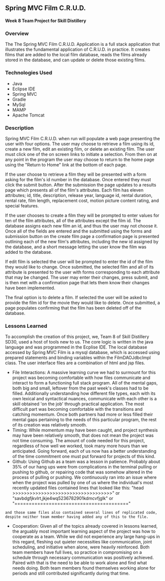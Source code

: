 ## Spring MVC Film C.R.U.D.

#### Week 8 Team Project for Skill Distillery

### Overview
 The The Spring MVC Film C.R.U.D. Application is a full stack application that illustrates the fundamental application of C.R.U.D. in practice. It creates films that are added to the local film database, reads the films already stored in the database, and can update or delete those existing films.

### Technologies Used

* Java
* Eclipse IDE
* Spring MVC
* Gradle
* MySql
* MAMP
* Apache Tomcat

### Description
Spring MVC Film C.R.U.D. when run will populate a web page presenting the user with four options. The user may choose to retrieve a film using its id, create a new film, edit an existing film, or delete an existing film. The user must click one of the on screen links to initiate a selection. From then on at any point in the program the user may choose to return to the home page using the "Return to Home" link at the bottom of each page.

If the user choose to retrieve a film they will be presented with a form asking for the film's id number in the database. Once entered they must click the submit button. After the submission the page updates to a results page which presents all of the film's attributes. Each film has eleven attributes; id, title, description, release year, language id, rental duration, rental rate, film length, replacement cost, motion picture content rating, and special features.

If the user chooses to create a film they will be prompted to enter values for ten of the film attributes, all of the attributes except the film id. The database assigns each new film an id, and thus the user may not choose it. Once all of the fields are entered and the submitted using the forms and submission button on the create film page a confirmation page is presented outlining each of the new film's attributes, including the new id assigned by the database, and a short message letting the user know the film was added to the database.

If edit film is selected the user will be prompted to enter the id of the film they would like to change. Once submitted, the selected film and all of its attribute is presented to the user with forms corresponding to each attribute that may be changed. The user may enter their changes, press submit, and is then met with a confirmation page that lets them know their changes have been implemented.

The final option is to delete a film. If selected the user will be asked to provide the film id for the movie they would like to delete. Once submitted, a page populates confirming that the film has been deleted off of the database.

### Lessons Learned
 To accomplish the creation of this project, we, Team 8 of Skill Distillery SD30, used a host of tools new to us. The core logic is written in the java language and was programmed in the Ecplise IDE. The local database accessed by Spring MVC Film is a mysql database, which is accessed using prepared statements and binding variables within the FilmDAOJdbcImpl class. The user interface files are a combination of html and jsp files.
   * File Interactions: A massive learning curve we had to surmount for this project was becoming comfortable with how files communicate and interact to form a functioning full stack program. All of the mental gaps, both big and small, leftover from the past week's classes had to be filled. Additionally understanding how different file types, each with its own lexical and syntactical nuances, communicate with each other is a skill obtained 'on the job' through practical application. The most difficult part was becoming comfortable with the transitions and catching momentum. Once both partners had more or less filled their mental gaps pertaining to the needs of this particular program, the rest of its creation was relatively smooth.
   * Timing: While momentum may have been caught, and project synthesis may have been relatively smooth, that does not mean the project was not time consuming. The amount of code needed for this project, regardless of how well we worked, took many more hours than we anticipated. Going forward, each of us now has a better understanding of the time commitment one must put forward for projects of this kind.
   * Github: Using Github as a team was a lesson in patience. Probably about 35% of our hang ups were from complications in the terminal pulling or pushing to github, or repairing code that was somehow altered in the process of pulling or pushing. We continuously ran into an issue where when the project was pulled by one of us where the individual's most recently updated files contained lines that looked like this:
      "head >>>>>>>>>>>>>>>>>>>>>>>>>>>>>>>>>>>"
                        or
      "savbdgfjkvlrt,jkje4wq5236782901kdmcvfjglk"
                        or
      "========================================"

    and those same files also contained several lines of replicated code, despite neither team member having added any of this to the file.   
   * Cooperation: Given all of the topics already covered in lessons learned, the arguably most important learning aspect of the project was how to cooperate as a team. While we did not experience any large hang-ups in this regard, fleshing out quieter necessities like communication, joint scheduling, and initiative when alone, were heavily reinforced. Both team members have full lives, so practice in compromising on a schedule through necessary communication was positively achieved. Paired with that is the need to be able to work alone and find what needs doing. Both team members found themselves working alone for periods and still contributed significantly during that time.

